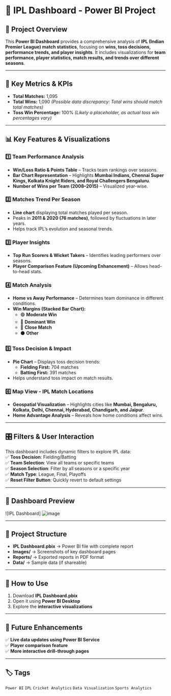 # 🏏 IPL Dashboard - Power BI Project  

## 📌 Project Overview  
This **Power BI Dashboard** provides a comprehensive analysis of **IPL (Indian Premier League) match statistics**, focusing on **wins, toss decisions, performance trends, and player insights**. It includes visualizations for **team performance, player statistics, match results, and trends over different seasons**.  

---  

## 🔢 Key Metrics & KPIs  
- **Total Matches:** 1,095  
- **Total Wins:** 1,090 _(Possible data discrepancy: Total wins should match total matches)_  
- **Toss Win Percentage:** 100% _(Likely a placeholder, as actual toss win percentages vary)_  

---  

## 📊 Key Features & Visualizations  

### **1️⃣ Team Performance Analysis**  
- **Win/Loss Ratio & Points Table** – Tracks team rankings over seasons.  
- **Bar Chart Representation** – Highlights **Mumbai Indians, Chennai Super Kings, Kolkata Knight Riders, and Royal Challengers Bengaluru**.  
- **Number of Wins per Team (2008–2015)** – Visualized year-wise.  

### **2️⃣ Matches Trend Per Season**  
- **Line chart** displaying total matches played per season.  
- Peaks in **2011 & 2020 (76 matches)**, followed by fluctuations in later years.  
- Helps track IPL’s evolution and seasonal trends.  

### **3️⃣ Player Insights**  
- **Top Run Scorers & Wicket Takers** – Identifies leading performers over seasons.  
- **Player Comparison Feature (Upcoming Enhancement)** – Allows head-to-head stats.  

### **4️⃣ Match Analysis**  
- **Home vs Away Performance** – Determines team dominance in different conditions.  
- **Win Margins (Stacked Bar Chart):**  
  - 🟢 **Moderate Win**  
  - 🔵 **Dominant Win**  
  - 🔴 **Close Match**  
  - ⚫ **Other**  

### **5️⃣ Toss Decision & Impact**  
- **Pie Chart** – Displays toss decision trends:  
  - **Fielding First:** 704 matches  
  - **Batting First:** 391 matches  
- Helps understand toss impact on match results.  

### **6️⃣ Map View - IPL Match Locations**  
- **Geospatial Visualization** – Highlights cities like **Mumbai, Bengaluru, Kolkata, Delhi, Chennai, Hyderabad, Chandigarh, and Jaipur**.  
- **Home Advantage Analysis** – Reveals how home conditions affect wins.  

---  

## 🎛️ Filters & User Interaction  
This dashboard includes dynamic filters to explore IPL data:  
✅ **Toss Decision**: Fielding/Batting  
✅ **Team Selection**: View all teams or specific teams  
✅ **Season Selection**: Filter by all seasons or a specific year  
✅ **Match Type**: League, Final, Playoffs  
✅ **Reset Filter Button**: Quickly revert to default settings  

---  

## 📸 Dashboard Preview    
![IPL Dashboard] ![image](https://github.com/user-attachments/assets/3f60a197-0361-4e81-83d0-37b991cf5f00)


---  

## 📂 Project Structure  
- **IPL Dashboard.pbix** → Power BI file with complete report  
- **Images/** → Screenshots of key dashboard pages  
- **Reports/** → Exported reports in PDF format  
- **Data/** → Sample data (if shareable)  

---  

## 🚀 How to Use  
1. Download **IPL Dashboard.pbix**  
2. Open it using **Power BI Desktop**  
3. Explore the **interactive visualizations**  

---  

## 📢 Future Enhancements  
✅ **Live data updates using Power BI Service**  
✅ **Player comparison feature**  
✅ **More interactive drill-through pages**  
 
---  

## 🏷️ Tags  
`Power BI` `IPL` `Cricket Analytics` `Data Visualization` `Sports Analytics`  
